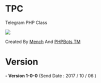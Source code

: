 # TPC
Telegram PHP Class

<img src="http://uupload.ir/files/uhs_06-10-2017_09-01-20_ب-ظ.png"/>


Created By <a href="//t.me/mench">Mench</a> And <a href="//t.me/phpbots">PHPBots TM</a>

# Version

<b> - Version 1-0-0</b> (Send Date : 2017 / 10 / 06 )
